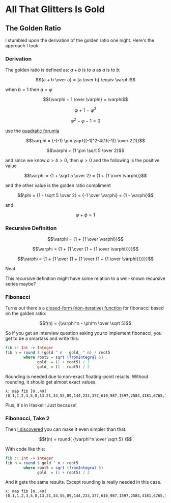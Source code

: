 # All That Glitters Is Gold

## The Golden Ratio

I stumbled upon the derivation of the golden ratio one night. Here's the approach I took.

### Derivation

The golden ratio is defined as: $a+b$ is to $a$ as $a$ is to $b$:

$${a + b \over a} = {a \over b} \equiv \varphi$$

when $b = 1$ then $a = \varphi$

$${\varphi + 1 \over \varphi} = \varphi$$

$$\varphi + 1 = \varphi^2$$

$$\varphi^2 - \varphi - 1 = 0$$

use the [quadratic forumla](http://mathworld.wolfram.com/QuadraticFormula.html)

$$\varphi = {-(-1) \pm \sqrt{(-1)^2-4(1)(-1)} \over 2(1)}$$

$$\varphi = {1 \pm \sqrt 5 \over 2}$$

and since we know $a > b > 0$, then $\varphi > 0$ and the following is the positive value

$$\varphi = {1 + \sqrt 5 \over 2} = {1 + {1 \over \varphi}}$$

and the other value is the golden ratio compliment

$$\phi = {1 - \sqrt 5 \over 2} = {-1 \over \varphi} = {1 - \varphi}$$

and

$$\varphi + \phi = 1$$

### Recursive Definition

$$\varphi = {1 + {1 \over \varphi}}$$

$$\varphi = {1 + {1 \over {1 + {1 \over \varphi}}}}$$

$$\varphi = {1 + {1 \over {1 + {1 \over {1 + {1 \over \varphi}}}}}}$$

Neat.

This recursive definition might have some relation to a well-known recursive series maybe?

### Fibonacci

Turns out there's a [closed-form (non-iterative) function](http://mathworld.wolfram.com/BinetsFibonacciNumberFormula.html) for fibonacci based on the golden ratio:

$$f(n) = {\varphi^n - \phi^n \over \sqrt 5}$$

So if you get an interview question asking you to implement fibonacci, you get to be a smartass and write this:

```haskell
fib :: Int -> Integer
fib n = round $ (gold ^ n - gold_ ^ n) / root5
        where root5 = sqrt (fromIntegral 5)
              gold  = (1 + root5) / 2
              gold_ = (1 - root5) / 2
```

Rounding is needed due to non-exact floating-point results. Without rounding, it should get almost exact values.

```ghci
λ: map fib [0..40]
[0,1,1,2,3,5,8,13,21,34,55,89,144,233,377,610,987,1597,2584,4181,6765,10946,17711,28657,46368,75025,121393,196418,317811,514229,832040,1346269,2178309,3524578,5702887,9227465,14930352,24157817,39088169,63245986,102334155]
```

Plus, it's in Haskell! Just because!

### Fibonacci, Take 2

Then [I discovered](http://mathworld.wolfram.com/FibonacciNumber.html) you can make it even simpler than that:

$$f(n) = round( {\varphi^n \over \sqrt 5} )$$

With code like this:

```haskell
fib :: Int -> Integer
fib n = round $ gold ^ n / root5
        where root5 = sqrt (fromIntegral 5)
              gold  = (1 + root5) / 2
```

And it gets the same results. Except rounding is really needed in this case.


```ghci
λ: map fib [0..40]
[0,1,1,2,3,5,8,13,21,34,55,89,144,233,377,610,987,1597,2584,4181,6765,10946,17711,28657,46368,75025,121393,196418,317811,514229,832040,1346269,2178309,3524578,5702887,9227465,14930352,24157817,39088169,63245986,102334155]
```

